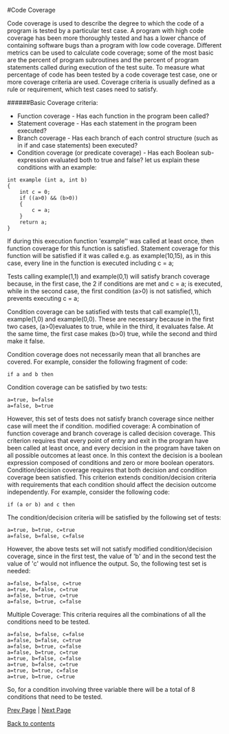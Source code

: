 #Code Coverage

 Code coverage is used to describe the degree to which the code of a program is tested by a particular test case. A program with high code coverage has been more thoroughly tested and has a lower chance of containing software bugs than a program with low code coverage. Different metrics can be used to calculate code coverage; some of the most basic are the percent of program subroutines and the percent of program statements called during execution of the test suite.
To measure what percentage of code has been tested by a code coverage test case, one or more coverage criteria are used. Coverage criteria is usually defined as a rule or requirement, which test cases need to satisfy.

######Basic Coverage criteria:
- Function coverage - Has each function in the program been called?
- Statement coverage - Has each statement in the program been executed?
- Branch coverage - Has each branch of each control structure (such as in if and case statements) been executed? 
- Condition coverage (or predicate coverage) - Has each Boolean sub-expression evaluated both to true and false?
let us explain these conditions with an example:

```
int example (int a, int b)
{
    int c = 0;
    if ((a>0) && (b>0))
    {
        c = a;
    }
    return a;
}

```

If during this execution function 'example’' was called at least once, then function coverage for this function is satisfied.
Statement coverage for this function will be satisfied if it was called e.g. as example(10,15), as in this case, every line in the function is executed including c = a;

Tests calling example(1,1) and example(0,1) will satisfy branch coverage because, in the first case, the 2 if conditions are met and c = a; is executed, while in the second case, the first condition (a>0) is not satisfied, which prevents executing   c = a;

Condition coverage can be satisfied with tests that call example(1,1), example(1,0) and example(0,0). These are necessary because in the first two cases, (a>0)evaluates to true, while in the third, it evaluates false. At the same time, the first case makes (b>0) true, while the second and third make it false.

Condition coverage does not necessarily mean that all branches are covered. For example, consider the following fragment of code:

```
if a and b then
```

Condition coverage can be satisfied by two tests:

```
a=true, b=false
a=false, b=true
```

However, this set of tests does not satisfy branch coverage since neither case will meet the if condition.
modified coverage:
A combination of function coverage and branch coverage is called decision coverage. This criterion requires that every point of entry and exit in the program have been called at least once, and every decision in the program have taken on all possible outcomes at least once. In this context the decision is a boolean expression composed of conditions and zero or more boolean operators.
Condition/decision coverage requires that both decision and condition coverage been satisfied. This criterion extends condition/decision criteria with requirements that each condition should affect the decision outcome independently. For example, consider the following code:

```
if (a or b) and c then
```

The condition/decision criteria will be satisfied by the following set of tests:

```
a=true, b=true, c=true
a=false, b=false, c=false
```
However, the above tests set will not satisfy modified condition/decision coverage, since in the first test, the value of 'b' and in the second test the value of 'c' would not influence the output. So, the following test set is needed:

```
a=false, b=false, c=true
a=true, b=false, c=true
a=false, b=true, c=true
a=false, b=true, c=false
```
Multiple Coverage:
This criteria requires all the combinations of all the conditions need to be tested.

```
a=false, b=false, c=false
a=false, b=false, c=true
a=false, b=true, c=false
a=false, b=true, c=true
a=true, b=false, c=false
a=true, b=false, c=true
a=true, b=true, c=false
a=true, b=true, c=true

```
So, for a condition involving three variable there will be a total of 8 conditions that need to be tested.


[Prev Page](https://github.com/Krithika-Balan2290/Software-Testing-Techniques/blob/master/Docs/whitebox.md) | [Next Page](https://github.com/Krithika-Balan2290/Software-Testing-Techniques/blob/master/Docs/fault.md)
 
 [Back to contents](https://github.com/Krithika-Balan2290/Software-Testing-Techniques/blob/master/Index.md)
